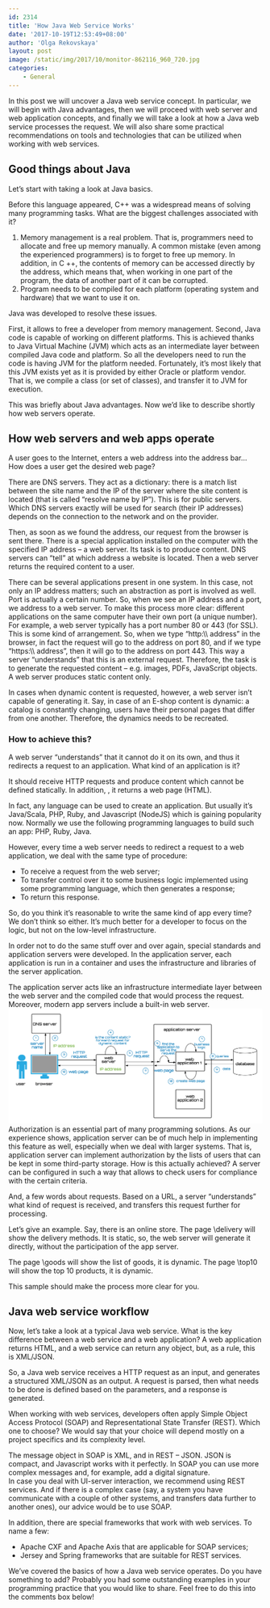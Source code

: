 ```yaml
---
id: 2314
title: 'How Java Web Service Works'
date: '2017-10-19T12:53:49+08:00'
author: 'Olga Rekovskaya'
layout: post
image: /static/img/2017/10/monitor-862116_960_720.jpg
categories:
    - General
---
```


In this post we will uncover a Java web service concept. In particular, we will begin with Java advantages, then we will proceed with web server and web application concepts, and finally we will take a look at how a Java web service processes the request. We will also share some practical recommendations on tools and technologies that can be utilized when working with web services.

## Good things about Java

Let’s start with taking a look at Java basics.

Before this language appeared, C++ was a widespread means of solving many programming tasks. What are the biggest challenges associated with it?

1. Memory management is a real problem. That is, programmers need to allocate and free up memory manually. A common mistake (even among the experienced programmers) is to forget to free up memory. In addition, in C ++, the contents of memory can be accessed directly by the address, which means that, when working in one part of the program, the data of another part of it can be corrupted.
2. Program needs to be compiled for each platform (operating system and hardware) that we want to use it on.

Java was developed to resolve these issues.

First, it allows to free a developer from memory management. Second, Java code is capable of working on different platforms. This is achieved thanks to Java Virtual Machine (JVM) which acts as an intermediate layer between compiled Java code and platform. So all the developers need to run the code is having JVM for the platform needed. Fortunately, it’s most likely that this JVM exists yet as it is provided by either Oracle or platform vendor. That is, we compile a class (or set of classes), and transfer it to JVM for execution.

This was briefly about Java advantages. Now we’d like to describe shortly how web servers operate.

## How web servers and web apps operate

A user goes to the Internet, enters a web address into the address bar… How does a user get the desired web page?

There are DNS servers. They act as a dictionary: there is a match list between the site name and the IP of the server where the site content is located (that is called “resolve name by IP”). This is for public servers. Which DNS servers exactly will be used for search (their IP addresses) depends on the connection to the network and on the provider.

Then, as soon as we found the address, our request from the browser is sent there. There is a special application installed on the computer with the specified IP address – a web server. Its task is to produce content. DNS servers can “tell” at which address a website is located. Then a web server returns the required content to a user.

There can be several applications present in one system. In this case, not only an IP address matters; such an abstraction as port is involved as well. Port is actually a certain number. So, when we see an IP address and a port, we address to a web server. To make this process more clear: different applications on the same computer have their own port (a unique number). For example, a web server typically has a port number 80 or 443 (for SSL). This is some kind of arrangement. So, when we type “http:\\\\ address” in the browser, in fact the request will go to the address on port 80, and if we type “https:\\\\ address”, then it will go to the address on port 443. This way a server “understands” that this is an external request. Therefore, the task is to generate the requested content – e.g. images, PDFs, JavaScript objects. A web server produces static content only.

In cases when dynamic content is requested, however, a web server isn’t capable of generating it. Say, in case of an E-shop content is dynamic: a catalog is constantly changing, users have their personal pages that differ from one another. Therefore, the dynamics needs to be recreated.

### How to achieve this?

A web server “understands” that it cannot do it on its own, and thus it redirects a request to an application. What kind of an application is it?

It should receive HTTP requests and produce content which cannot be defined statically. In addition, , it returns a web page (HTML).

In fact, any language can be used to create an application. But usually it’s Java/Scala, PHP, Ruby, and Javascript (NodeJS) which is gaining popularity now. Normally we use the following programming languages to build such an app: PHP, Ruby, Java.

However, every time a web server needs to redirect a request to a web application, we deal with the same type of procedure:

- To receive a request from the web server;
- To transfer control over it to some business logic implemented using some programming language, which then generates a response;
- To return this response.

So, do you think it’s reasonable to write the same kind of app every time? We don’t think so either. It’s much better for a developer to focus on the logic, but not on the low-level infrastructure.

In order not to do the same stuff over and over again, special standards and application servers were developed. In the application server, each application is run in a container and uses the infrastructure and libraries of the server application.

The application server acts like an infrastructure intermediate layer between the web server and the compiled code that would process the request. Moreover, modern app servers include a built-in web server.  
![null](/static/img/2017/10/webappserv-Page-1.png)  
Authorization is an essential part of many programming solutions. As our experience shows, application server can be of much help in implementing this feature as well, especially when we deal with larger systems. That is, application server can implement authorization by the lists of users that can be kept in some third-party storage. How is this actually achieved? A server can be configured in such a way that allows to check users for compliance with the certain criteria.

And, a few words about requests. Based on a URL, a server “understands” what kind of request is received, and transfers this request further for processing.

Let’s give an example. Say, there is an online store. The page \\delivery will show the delivery methods. It is static, so, the web server will generate it directly, without the participation of the app server.

The page \\goods will show the list of goods, it is dynamic. The page \\top10 will show the top 10 products, it is dynamic.

This sample should make the process more clear for you.

## Java web service workflow

Now, let’s take a look at a typical Java web service. What is the key difference between a web service and a web application? A web application returns HTML, and a web service can return any object, but, as a rule, this is XML/JSON.

So, a Java web service receives a HTTP request as an input, and generates a structured XML/JSON as an output. A request is parsed, then what needs to be done is defined based on the parameters, and a response is generated.

When working with web services, developers often apply Simple Object Access Protocol (SOAP) and Representational State Transfer (REST). Which one to choose? We would say that your choice will depend mostly on a project specifics and its complexity level.

The message object in SOAP is XML, and in REST – JSON. JSON is compact, and Javascript works with it perfectly. In SOAP you can use more complex messages and, for example, add a digital signature.  
In case you deal with UI-server interaction, we recommend using REST services. And if there is a complex case (say, a system you have communicate with a couple of other systems, and transfers data further to another ones), our advice would be to use SOAP.

In addition, there are special frameworks that work with web services. To name a few:

- Apache CXF and Apache Axis that are applicable for SOAP services;
- Jersey and Spring frameworks that are suitable for REST services.

We’ve covered the basics of how a Java web service operates. Do you have something to add? Probably you had some outstanding examples in your programming practice that you would like to share. Feel free to do this into the comments box below!
